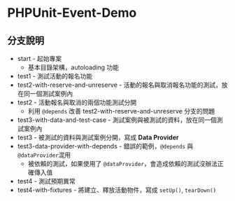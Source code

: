 PHPUnit-Event-Demo
==================

## 分支說明

* start - 起始專案
    * 基本目錄架構，autoloading 功能
* test1 - 測試活動的報名功能
* test2-with-reserve-and-unreserve - 活動的報名與取消報名功能的測試，放在同一個測試案例內
* test2 - 活動報名與取消的兩個功能測試分開
    * 利用 `@depends` 改善 test2-with-reserve-and-unreserve 分支的問題
* test3-with-data-and-test-case - 測試案例與被測試的資料，放在同一個測試案例內
* test3 - 被測試的資料與測試案例分開，寫成 **Data Provider**
* test3-data-provider-with-depends - 錯誤的範例，`@depends` 與 `@dataProvider`混用
    * 被依賴的測試，如果使用了 `@dataProvider`，會造成依賴的測試沒辦法正確傳入值
* test4 - 測試預期異常
* test4-with-fixtures - 將建立、釋放活動物件，寫成 `setUp()`, `tearDown()`


